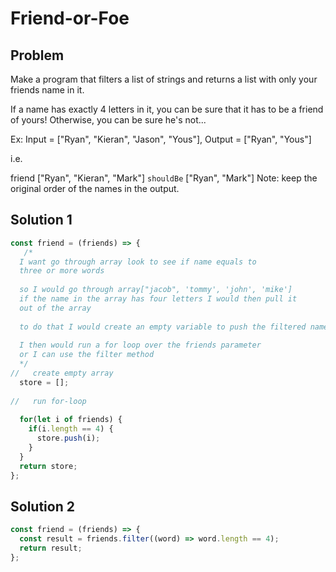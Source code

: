 # Friend-or-Foe

## Problem 

Make a program that filters a list of strings and returns a list with only your friends name in it.

If a name has exactly 4 letters in it, you can be sure that it has to be a friend of yours! Otherwise, you can be sure he's not...

Ex: Input = ["Ryan", "Kieran", "Jason", "Yous"], Output = ["Ryan", "Yous"]

i.e.

friend ["Ryan", "Kieran", "Mark"] `shouldBe` ["Ryan", "Mark"]
Note: keep the original order of the names in the output.

## Solution 1
```javascript
const friend = (friends) => {
   /*
  I want go through array look to see if name equals to 
  three or more words
  
  so I would go through array["jacob", 'tommy', 'john', 'mike']
  if the name in the array has four letters I would then pull it
  out of the array 
  
  to do that I would create an empty variable to push the filtered name
 
  I then would run a for loop over the friends parameter
  or I can use the filter method 
  */
//   create empty array
  store = [];
  
//   run for-loop
  
  for(let i of friends) {
    if(i.length == 4) {
      store.push(i);
    }
  }
  return store;
};
```

## Solution 2
```javascript
const friend = (friends) => {
  const result = friends.filter((word) => word.length == 4);
  return result;
};
```
